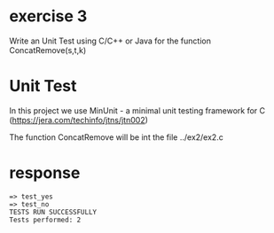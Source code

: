 

# exercise 3
Write an Unit Test using C/C++ or Java for the function ConcatRemove(s,t,k)

# Unit Test
In this project we use MinUnit - a minimal unit testing framework for C (https://jera.com/techinfo/jtns/jtn002)

The function ConcatRemove will be int the file ../ex2/ex2.c 

# response
```shell
=> test_yes
=> test_no
TESTS RUN SUCCESSFULLY
Tests performed: 2
```
